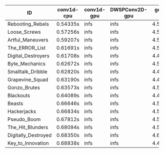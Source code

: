 |ID|conv1d-cpu|conv1d-gpu|DWSPConv2D-gpu|gemm-gpu|avg|
|-|-|-|-|-|-|
|Rebooting_Rebels|0.54335s|infs|infs|4.56074s|infs|
|Loose_Screws|0.57256s|infs|infs|4.52293s|infs|
|Artful_Maneuvers|0.59207s|infs|infs|4.50853s|infs|
|The_ERROR_List|0.61691s|infs|infs|4.52487s|infs|
|Digital_Destroyers|0.61708s|infs|infs|4.49094s|infs|
|Byte_Mechanics|0.62672s|infs|infs|4.51444s|infs|
|Smalltalk_Dribble|0.62820s|infs|infs|4.44132s|infs|
|Grapevine_Squad|0.63190s|infs|infs|4.49345s|infs|
|Gonzo_Brutes|0.63573s|infs|infs|4.51733s|infs|
|Blackouts|0.64089s|infs|infs|4.49093s|infs|
|Beasts|0.66646s|infs|infs|4.57864s|infs|
|Hackerjacks|0.66834s|infs|infs|4.51821s|infs|
|Pseudo_Boom|0.67812s|infs|infs|4.53912s|infs|
|The_Hit_Blunders|0.68094s|infs|infs|4.51126s|infs|
|Digitally_Destroyed|0.68350s|infs|infs|4.62406s|infs|
|Key_to_Innovation|0.68838s|infs|infs|4.49920s|infs|
